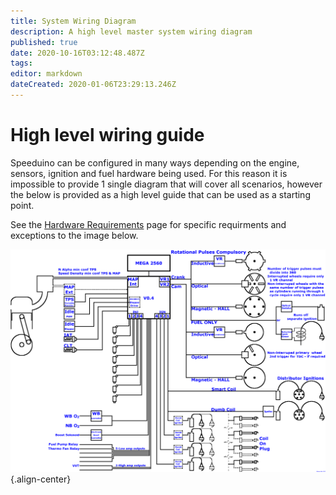 ```yaml
---
title: System Wiring Diagram
description: A high level master system wiring diagram
published: true
date: 2020-10-16T03:12:48.487Z
tags: 
editor: markdown
dateCreated: 2020-01-06T23:29:13.246Z
---
```


# High level wiring guide

Speeduino can be configured in many ways depending on the engine, sensors, ignition and fuel hardware being used. For this reason it is impossible to provide 1 single diagram that will cover all scenarios, however the below is provided as a high level guide that can be used as a starting point. 

See the [Hardware Requirements](/Hardware_requirements) page for specific requirments and exceptions to the image below.  

![wiring_overview.png](/img/wiring/wiring_overview.png){.align-center}